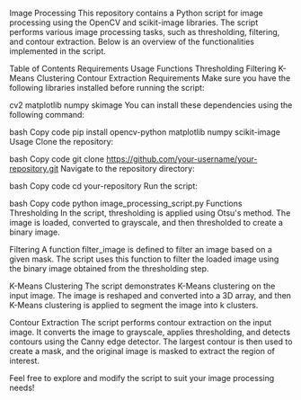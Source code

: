 Image Processing 
This repository contains a Python script for image processing using the OpenCV and scikit-image libraries. The script performs various image processing tasks, such as thresholding, filtering, and contour extraction. Below is an overview of the functionalities implemented in the script.

Table of Contents
Requirements
Usage
Functions
Thresholding
Filtering
K-Means Clustering
Contour Extraction
Requirements
Make sure you have the following libraries installed before running the script:

cv2
matplotlib
numpy
skimage
You can install these dependencies using the following command:

bash
Copy code
pip install opencv-python matplotlib numpy scikit-image
Usage
Clone the repository:

bash
Copy code
git clone https://github.com/your-username/your-repository.git
Navigate to the repository directory:

bash
Copy code
cd your-repository
Run the script:

bash
Copy code
python image_processing_script.py
Functions
Thresholding
In the script, thresholding is applied using Otsu's method. The image is loaded, converted to grayscale, and then thresholded to create a binary image.

Filtering
A function filter_image is defined to filter an image based on a given mask. The script uses this function to filter the loaded image using the binary image obtained from the thresholding step.

K-Means Clustering
The script demonstrates K-Means clustering on the input image. The image is reshaped and converted into a 3D array, and then K-Means clustering is applied to segment the image into k clusters.

Contour Extraction
The script performs contour extraction on the input image. It converts the image to grayscale, applies thresholding, and detects contours using the Canny edge detector. The largest contour is then used to create a mask, and the original image is masked to extract the region of interest.

Feel free to explore and modify the script to suit your image processing needs!
